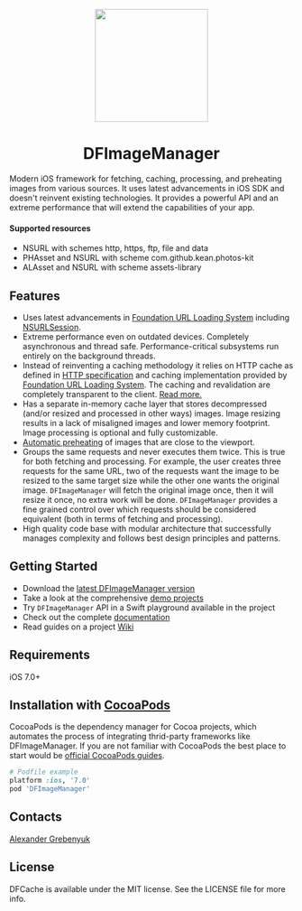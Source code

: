 <p align="center"><img src="https://cloud.githubusercontent.com/assets/1567433/5850067/82dd907c-a192-11e4-9735-52401d761b29.png" height="200"/>

</p>
<h1 align="center">DFImageManager</h1>

Modern iOS framework for fetching, caching, processing, and preheating images from various sources. It uses latest advancements in iOS SDK and doesn't reinvent existing technologies. It provides a powerful API and an extreme performance that will extend the capabilities of your app.

#### Supported resources
- NSURL with schemes http, https, ftp, file and data
- PHAsset and NSURL with scheme com.github.kean.photos-kit
- ALAsset and NSURL with scheme assets-library

## Features
- Uses latest advancements in [Foundation URL Loading System](https://developer.apple.com/library/mac/documentation/Cocoa/Conceptual/URLLoadingSystem/URLLoadingSystem.html) including [NSURLSession](https://developer.apple.com/library/ios/documentation/Foundation/Reference/NSURLSession_class/).
- Extreme performance even on outdated devices. Completely asynchronous and thread safe. Performance-critical subsystems run entirely on the background threads.
- Instead of reinventing a caching methodology it relies on HTTP cache as defined in [HTTP specification](https://tools.ietf.org/html/rfc7234) and caching implementation provided by [Foundation URL Loading System](https://developer.apple.com/library/mac/documentation/Cocoa/Conceptual/URLLoadingSystem/URLLoadingSystem.html). The caching and revalidation are completely transparent to the client. [Read more.](https://github.com/kean/DFImageManager/wiki/Image-Caching-Guide)
- Has a separate in-memory cache layer that stores decompressed (and/or resized and processed in other ways) images. Image resizing results in a lack of misaligned images and lower memory footprint. Image processing is optional and fully customizable.
- [Automatic preheating](https://github.com/kean/DFImageManager/wiki/Image-Preheating-Guide) of images that are close to the viewport.
- Groups the same requests and never executes them twice. This is true for both fetching and processing. For example, the user creates three requests for the same URL, two of the requests want the image to be resized to the same target size while the other one wants the original image. `DFImageManager` will fetch the original image once, then it will resize it once, no extra work will be done. `DFImageManager` provides a fine grained control over which requests should be considered equivalent (both in terms of fetching and processing).
- High quality code base with modular architecture that successfully manages complexity and follows best design principles and patterns.

## Getting Started
- Download the [latest DFImageManager version](https://github.com/kean/DFImageManager/releases)
- Take a look at the comprehensive [demo projects](https://github.com/kean/DFImageManager/tree/master/DFImageManagerSample)
- Try `DFImageManager` API in a Swift playground available in the project
- Check out the complete [documentation](http://cocoadocs.org/docsets/DFImageManager)
- Read guides on a project [Wiki](https://github.com/kean/DFImageManager/wiki)

## Requirements
iOS 7.0+

## Installation with [CocoaPods](http://cocoapods.org)

CocoaPods is the dependency manager for Cocoa projects, which automates the process of integrating thrid-party frameworks like DFImageManager. If you are not familiar with CocoaPods the best place to start would be [official CocoaPods guides](http://guides.cocoapods.org).
```ruby
# Podfile example
platform :ios, '7.0'
pod 'DFImageManager'
```

## Contacts
[Alexander Grebenyuk](https://github.com/kean)

## License
DFCache is available under the MIT license. See the LICENSE file for more info.
